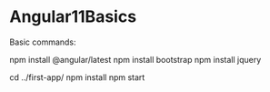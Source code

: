 # Angular11Basics

Basic commands:

npm install @angular/latest
npm install bootstrap
npm install jquery

cd ../first-app/
npm install
npm start
